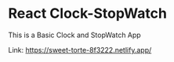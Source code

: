 # React Clock-StopWatch 

This  is a Basic Clock and StopWatch App

Link: https://sweet-torte-8f3222.netlify.app/



